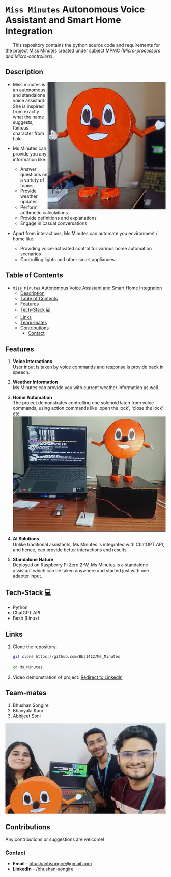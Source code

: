 # `Miss Minutes` Autonomous Voice Assistant and Smart Home Integration

&nbsp; &nbsp; &nbsp;
This repository contains the python source code and requirements for the project <u>Miss Minutes</u> created under subject  MPMC <i>(Micro-processors and Micro-controllers)</i>.

## Description
<img align="right" src="./assets/Ms_Minutes.jpg" height=400>  

- Miss minutes is an autonomous and standalone voice assistant. She is inspired from exactly what the name suggests, famous character from Loki.  

- Ms Minutes can provide you any information like:
  * Answer questions on a variety of topics
  * Provide weather updates
  * Perform arithmetic calculations
  * Provide definitions and explanations
  * Engage in casual conversations
  
- Apart from interactions, Ms Minutes can automate you environment / home like:
  * Providing voice-activated control for various home automation scenarios
  * Controlling lights and other smart appliances

## Table of Contents

- [`Miss Minutes` Autonomous Voice Assistant and Smart Home Integration](#miss-minutes-autonomous-voice-assistant-and-smart-home-integration)
  - [Description](#description)
  - [Table of Contents](#table-of-contents)
  - [Features](#features)
  - [Tech-Stack 💻](#tech-stack-)
  - [Links](#links)
  - [Team-mates](#team-mates)
  - [Contributions](#contributions)
    - [Contact](#contact)


## Features

   1. **Voice Interactions**   
      User input is taken by voice commands and response is provide back in speech.

   2. **Weather Information**    
      Ms Minutes can provide you with current weather information as well.

   3. **Home Automation**   
      The project demonstrates controlling one solenoid latch from voice commands, using action commands like 'open the lock', 'close the lock' etc.
      <img align="center" src="./assets/Hardware.png">
      
   4. **AI Solutions**   
      Unlike traditional assistants, Ms Minutes is integrated with ChatGPT API, and hence, can provide better interactions and results.

   5. **Standalone Nature**   
      Deployed on Raspberry Pi Zero 2-W, Ms Minutes is a standalone assistant which can be taken anywhere and started just with one adapter input.

      <!-- <img align="center" src="./assets/Cover.jpg"> -->



## Tech-Stack 💻
   - Python
   - ChatGPT API
   - Bash (Linux)

## Links

1. Clone the repository:
    ```bash
    git clone https://github.com/Bbs1412/Ms_Minutes

    cd Ms_Minutes
    ```

1. Video demonstration of project:
   [Redirect to LinkedIn](https://www.linkedin.com/posts/bhushan-songire_voiceassistant-raspberrypi-techprojects-activity-7142895488197951490-R7Kh?utm_source=share&utm_medium=member_desktop) 
  

## Team-mates 

   1. Bhushan Songire
   2. Bhavyata Kaur
   3. Abhijeet Soni
   <img align="center" src="./assets/Team.jpg">
   
   
## Contributions  

   Any contributions or suggestions are welcome! 

### Contact

   - **Email** - [bhushanbsongire@gmail.com](bhushanbsongire@gmail.com)
   - **LinkedIn** - [/bhushan-songire](https://www.linkedin.com/in/bhushan-songire/)


<!-- ## Acknowledgments -->
   <!-- - Thanks to .. for ... -->
